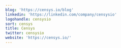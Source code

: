 ```yaml
---
blog: 'https://censys.io/blog'
linkedin: 'https://linkedin.com/company/censysio'
logohandle: censysio
sort: censys
title: Censys
twitter: censysio
website: 'https://censys.io/'
---
```

